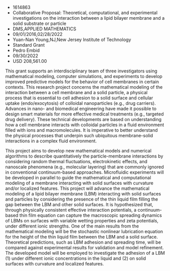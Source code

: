 
* 1614863
* Collaborative Proposal: Theoretical, computational, and experimental investigations on the interaction between a lipid bilayer membrane and a solid substrate or particle
* DMS,APPLIED MATHEMATICS
* 09/01/2016,02/28/2022
* Yuan-Nan Young,NJ,New Jersey Institute of Technology
* Standard Grant
* Pedro Embid
* 09/30/2022
* USD 208,561.00

This grant supports an interdisciplinary team of three investigators using
mathematical modeling, computer simulations, and experiments to develop improved
predictive models for the behavior of cell membranes in certain contexts. This
research project concerns the mathematical modeling of the interaction between a
cell membrane and a solid particle, a physical process that is essential to cell
adhesion to a solid surface and cellular uptake (endo/exocytosis) of colloidal
nanoparticles (e.g., drug carriers). Advances in nano- and biomedical
engineering have made it possible to design smart materials for more effective
medical treatments (e.g., targeted drug delivery). These technical developments
are based on understanding how a cell membrane interacts with colloidal
particles in a fluid environment filled with ions and macromolecules. It is
imperative to better understand the physical processes that underpin such
ubiquitous membrane-solid interactions in a complex fluid environment.

This project aims to develop new mathematical models and numerical algorithms to
describe quantitatively the particle-membrane interactions by considering random
thermal fluctuations, electrokinetic effects, and nanoscale phenomena (e.g.,
molecular layering) that are commonly ignored in conventional continuum-based
approaches. Microfluidic experiments will be developed in parallel to guide the
mathematical and computational modeling of a membrane interacting with solid
surfaces with curvature and/or localized features. This project will advance the
mathematical modeling of a lipid bilayer membrane (LBM) interacting with solid
surfaces and particles by considering the presence of the thin liquid film
filling the gap between the LBM and other solid surfaces. It is hypothesized
that, through physically consistent effective interaction potentials, a
continuum-based thin film equation can capture the macroscopic spreading
dynamics of LBMs on surfaces with variable wetting properties and zeta
potentials, under different ionic strengths. One of the main results from the
mathematical modeling will be the stochastic nonlinear lubrication equation for
the height of the thin liquid film between the LBM and a solid surface.
Theoretical predictions, such as LBM adhesion and spreading time, will be
compared against experimental results for validation and model refinement. The
developed model will be employed to investigate the adhesion of a LBM (1) under
different ionic concentrations in the liquid and (2) on solid surfaces with
curvature and localized features.
